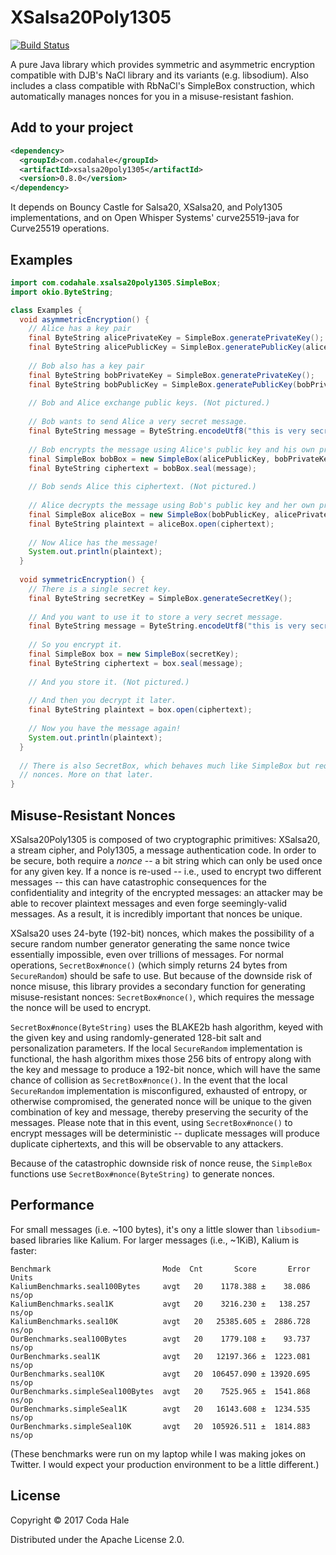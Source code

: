 # XSalsa20Poly1305

[![Build Status](https://secure.travis-ci.org/codahale/xsalsa20poly1305.svg)](http://travis-ci.org/codahale/xsalsa20poly1305)

A pure Java library which provides symmetric and asymmetric encryption compatible with DJB's NaCl
library and its variants (e.g. libsodium). Also includes a class compatible with RbNaCl's SimpleBox
construction, which automatically manages nonces for you in a misuse-resistant fashion.

## Add to your project

```xml
<dependency>
  <groupId>com.codahale</groupId>
  <artifactId>xsalsa20poly1305</artifactId>
  <version>0.8.0</version>
</dependency>
```

It depends on Bouncy Castle for Salsa20, XSalsa20, and Poly1305 implementations, and on Open Whisper
Systems' curve25519-java for Curve25519 operations.

## Examples

```java
import com.codahale.xsalsa20poly1305.SimpleBox;
import okio.ByteString;

class Examples {
  void asymmetricEncryption() {
    // Alice has a key pair
    final ByteString alicePrivateKey = SimpleBox.generatePrivateKey();
    final ByteString alicePublicKey = SimpleBox.generatePublicKey(alicePrivateKey);
    
    // Bob also has a key pair
    final ByteString bobPrivateKey = SimpleBox.generatePrivateKey();
    final ByteString bobPublicKey = SimpleBox.generatePublicKey(bobPrivateKey);
    
    // Bob and Alice exchange public keys. (Not pictured.)
    
    // Bob wants to send Alice a very secret message. 
    final ByteString message = ByteString.encodeUtf8("this is very secret");
    
    // Bob encrypts the message using Alice's public key and his own private key
    final SimpleBox bobBox = new SimpleBox(alicePublicKey, bobPrivateKey);
    final ByteString ciphertext = bobBox.seal(message);
    
    // Bob sends Alice this ciphertext. (Not pictured.)
    
    // Alice decrypts the message using Bob's public key and her own private key.
    final SimpleBox aliceBox = new SimpleBox(bobPublicKey, alicePrivateKey);
    final ByteString plaintext = aliceBox.open(ciphertext);
    
    // Now Alice has the message!
    System.out.println(plaintext);
  }
 
  void symmetricEncryption() {
    // There is a single secret key.
    final ByteString secretKey = SimpleBox.generateSecretKey();  
   
    // And you want to use it to store a very secret message.
    final ByteString message = ByteString.encodeUtf8("this is very secret");
   
    // So you encrypt it.
    final SimpleBox box = new SimpleBox(secretKey);
    final ByteString ciphertext = box.seal(message);
    
    // And you store it. (Not pictured.)
    
    // And then you decrypt it later.
    final ByteString plaintext = box.open(ciphertext);
    
    // Now you have the message again!
    System.out.println(plaintext);
  }
  
  // There is also SecretBox, which behaves much like SimpleBox but requires you to manage your own
  // nonces. More on that later.
}
```

## Misuse-Resistant Nonces

XSalsa20Poly1305 is composed of two cryptographic primitives: XSalsa20, a stream cipher, and
Poly1305, a message authentication code. In order to be secure, both require a _nonce_ -- a bit
string which can only be used once for any given key. If a nonce is re-used -- i.e., used to encrypt
two different messages -- this can have catastrophic consequences for the confidentiality and
integrity of the encrypted messages: an attacker may be able to recover plaintext messages and even
forge seemingly-valid messages. As a result, it is incredibly important that nonces be unique.

XSalsa20 uses 24-byte (192-bit) nonces, which makes the possibility of a secure random number
generator generating the same nonce twice essentially impossible, even over trillions of messages.
For normal operations, `SecretBox#nonce()` (which simply returns 24 bytes from `SecureRandom`)
should be safe to use. But because of the downside risk of nonce misuse, this library provides a
secondary function for generating misuse-resistant nonces: `SecretBox#nonce()`, which requires the
message the nonce will be used to encrypt.

`SecretBox#nonce(ByteString)` uses the BLAKE2b hash algorithm, keyed with the given key and using
randomly-generated 128-bit salt and personalization parameters. If the local `SecureRandom`
implementation is functional, the hash algorithm mixes those 256 bits of entropy along with the key
and message to produce a 192-bit nonce, which will have the same chance of collision as
`SecretBox#nonce()`. In the event that the local `SecureRandom` implementation is misconfigured,
exhausted of entropy, or otherwise compromised, the generated nonce will be unique to the given
combination of key and message, thereby preserving the security of the messages. Please note that in
this event, using `SecretBox#nonce()` to encrypt messages will be deterministic -- duplicate
messages will produce duplicate ciphertexts, and this will be observable to any attackers.

Because of the catastrophic downside risk of nonce reuse, the `SimpleBox` functions use
`SecretBox#nonce(ByteString)` to generate nonces.

## Performance

For small messages (i.e. ~100 bytes), it's ony a little slower than `libsodium`-based libraries like
Kalium. For larger messages (i.e., ~1KiB), Kalium is faster:

```
Benchmark                         Mode  Cnt       Score       Error  Units
KaliumBenchmarks.seal100Bytes     avgt   20    1178.388 ±    38.086  ns/op
KaliumBenchmarks.seal1K           avgt   20    3216.230 ±   138.257  ns/op
KaliumBenchmarks.seal10K          avgt   20   25385.605 ±  2886.728  ns/op
OurBenchmarks.seal100Bytes        avgt   20    1779.108 ±    93.737  ns/op
OurBenchmarks.seal1K              avgt   20   12197.366 ±  1223.081  ns/op
OurBenchmarks.seal10K             avgt   20  106457.090 ± 13920.695  ns/op
OurBenchmarks.simpleSeal100Bytes  avgt   20    7525.965 ±  1541.868  ns/op
OurBenchmarks.simpleSeal1K        avgt   20   16143.608 ±  1234.535  ns/op
OurBenchmarks.simpleSeal10K       avgt   20  105926.511 ±  1814.883  ns/op
```

(These benchmarks were run on my laptop while I was making jokes on Twitter. I would expect your
production environment to be a little different.)

## License

Copyright © 2017 Coda Hale

Distributed under the Apache License 2.0.
